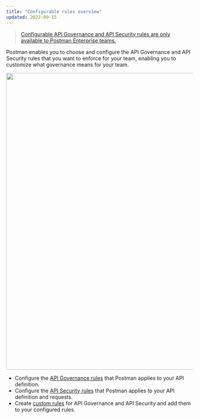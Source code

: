 ```yaml
---
title: "Configurable rules overview"
updated: 2022-09-15
---
```


> [Configurable API Governance and API Security rules are only available to Postman Enterprise teams.](https://www.postman.com/pricing)

Postman enables you to choose and configure the API Governance and API Security rules that you want to enforce for your team, enabling you to customize what governance means for your team.

<img alt="" src="https://assets.postman.com/postman-docs/v10/api-governance-configuration-home-v10.jpg" width="800px"/>

* Configure the [API Governance rules](/docs/api-governance/configurable-rules/configuring-api-governance-rules/) that Postman applies to your API definition.
* Configure the [API Security rules](/docs/api-governance/configurable-rules/configuring-api-security-rules/) that Postman applies to your API definition and requests.
* Create [custom rules](/docs/api-governance/configurable-rules/spectral/) for API Governance and API Security and add them to your configured rules.
